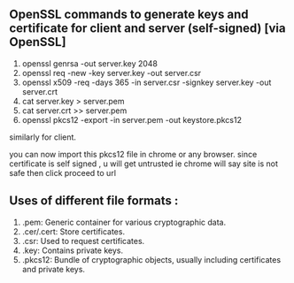 ## OpenSSL commands to generate keys and certificate for client and server (self-signed) [via OpenSSL]

1) openssl genrsa -out server.key 2048
2) openssl req -new -key server.key -out server.csr
3) openssl x509 -req -days 365 -in server.csr -signkey server.key -out server.crt
4) cat server.key > server.pem
5) cat server.crt >> server.pem
6) openssl pkcs12 -export -in server.pem -out keystore.pkcs12

similarly for client.

you can now import this pkcs12 file in chrome or any browser. since certificate is self signed , u will get untrusted ie chrome will say site is not safe then click proceed to url

## Uses of different file formats :

1) .pem: Generic container for various cryptographic data.
2) .cer/.cert: Store certificates.
3) .csr: Used to request certificates.
4) .key: Contains private keys.
5) .pkcs12: Bundle of cryptographic objects, usually including certificates and private keys.
